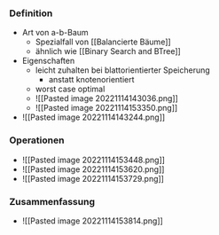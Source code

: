 ### Definition
+ Art von a-b-Baum
	+ Spezialfall von [[Balancierte Bäume]] 
	+ ähnlich wie [[Binary Search and BTree]]
+  Eigenschaften
	+ leicht zuhalten bei blattorientierter Speicherung
		+ anstatt knotenorientiert 
	+ worst case optimal
	+ ![[Pasted image 20221114143036.png]]
	+ ![[Pasted image 20221114153350.png]]
+ ![[Pasted image 20221114143244.png]]

### Operationen
+ ![[Pasted image 20221114153448.png]]
+ ![[Pasted image 20221114153620.png]]
+ ![[Pasted image 20221114153729.png]]

### Zusammenfassung
+ ![[Pasted image 20221114153814.png]]